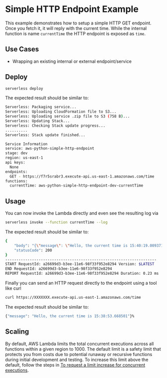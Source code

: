 <!--
title: 'AWS Simple HTTP Endpoint example in Python'
description: 'This example demonstrates how to setup a simple HTTP GET endpoint. Once you fetch it, it will reply with the current time.'
layout: Doc
framework: v1
platform: AWS
language: Python
priority: 10
authorLink: 'https://github.com/rupakg'
authorName: 'Rupak Ganguly'
authorAvatar: 'https://avatars0.githubusercontent.com/u/8188?v=4&s=140'
-->
# Simple HTTP Endpoint Example

This example demonstrates how to setup a simple HTTP GET endpoint. Once you fetch it, it will reply with the current time. While the internal function is name `currentTime` the HTTP endpoint is exposed as `time`.

## Use Cases

- Wrapping an existing internal or external endpoint/service

## Deploy

```bash
serverless deploy
```

The expected result should be similar to:

```bash
Serverless: Packaging service...
Serverless: Uploading CloudFormation file to S3...
Serverless: Uploading service .zip file to S3 (758 B)...
Serverless: Updating Stack...
Serverless: Checking Stack update progress...
..........
Serverless: Stack update finished...

Service Information
service: aws-python-simple-http-endpoint
stage: dev
region: us-east-1
api keys:
  None
endpoints:
  GET - https://f7r5srabr3.execute-api.us-east-1.amazonaws.com/time
functions:
  currentTime: aws-python-simple-http-endpoint-dev-currentTime
```

## Usage

You can now invoke the Lambda directly and even see the resulting log via

```bash
serverless invoke --function currentTime --log
```

The expected result should be similar to:

```bash
{
    "body": "{\"message\": \"Hello, the current time is 15:40:19.009371\"}",
    "statusCode": 200
}
--------------------------------------------------------------------
START RequestId: a26699d3-b3ee-11e6-98f33f952e8294 Version: $LATEST
END RequestId: a26699d3-b3ee-11e6-98f33f952e8294
REPORT RequestId: a26699d3-b3ee-11e6-98f33f952e8294	Duration: 0.23 ms	Billed Duration: 100 ms 	Memory Size: 1024 MB	Max Memory Used: 15 MB
```

Finally you can send an HTTP request directly to the endpoint using a tool like curl

```bash
curl https://XXXXXXX.execute-api.us-east-1.amazonaws.com/time
```

The expected result should be similar to:

```bash
{"message": "Hello, the current time is 15:38:53.668501"}%  
```

## Scaling

By default, AWS Lambda limits the total concurrent executions across all functions within a given region to 1000. The default limit is a safety limit that protects you from costs due to potential runaway or recursive functions during initial development and testing. To increase this limit above the default, follow the steps in [To request a limit increase for concurrent executions](http://docs.aws.amazon.com/lambda/latest/dg/concurrent-executions.html#increase-concurrent-executions-limit).

